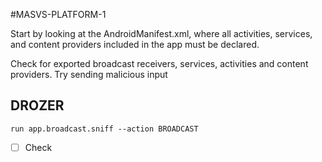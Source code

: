 #MASVS-PLATFORM-1 

Start by looking at the AndroidManifest.xml, where all activities, services, and content providers included in the app must be declared.

Check for exported broadcast receivers, services, activities and content providers. Try sending malicious input 
## DROZER

```
run app.broadcast.sniff --action BROADCAST
```

- [ ] Check